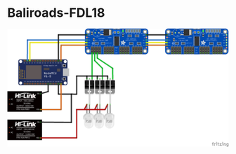 # Baliroads-FDL18

![alt text](https://raw.githubusercontent.com/Hemisphere-Project/Baliroads-FDL18/master/BaliRoads_bb.png)
